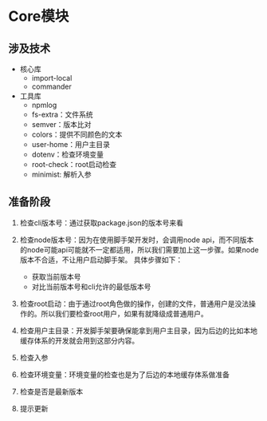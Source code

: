 # Core模块

## 涉及技术

- 核心库
  - import-local
  - commander
- 工具库
  - npmlog
  - fs-extra：文件系统
  - semver：版本比对
  - colors：提供不同颜色的文本
  - user-home：用户主目录
  - dotenv：检查环境变量
  - root-check：root启动检查
  - minimist: 解析入参

## 准备阶段

1. 检查cli版本号：通过获取package.json的版本号来看

2. 检查node版本号：因为在使用脚手架开发时，会调用node api，而不同版本的node可能api可能就不一定都适用，所以我们需要加上这一步骤。如果node版本不合适，不让用户启动脚手架。
具体步骤如下：
   - 获取当前版本号
   - 对比当前版本号和cli允许的最低版本号

3. 检查root启动：由于通过root角色做的操作，创建的文件，普通用户是没法操作的。所以我们要检查root用户，如果有就降级成普通用户。

4. 检查用户主目录：开发脚手架要确保能拿到用户主目录，因为后边的比如本地缓存体系的开发就会用到这部分内容。

5. 检查入参

6. 检查环境变量：环境变量的检查也是为了后边的本地缓存体系做准备

7. 检查是否是最新版本

8. 提示更新
